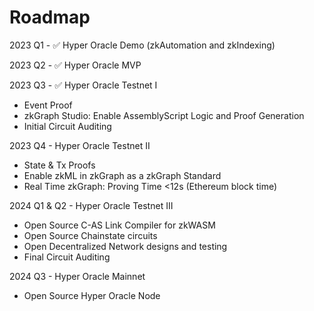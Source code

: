 # Roadmap

2023 Q1 - ✅ Hyper Oracle Demo (zkAutomation and zkIndexing)

2023 Q2 - ✅ Hyper Oracle MVP

2023 Q3 - ✅ Hyper Oracle Testnet I

* Event Proof
* zkGraph Studio: Enable AssemblyScript Logic and Proof Generation
* Initial Circuit Auditing

2023 Q4 - Hyper Oracle Testnet II

* State & Tx Proofs
* Enable zkML in zkGraph as a zkGraph Standard
* Real Time zkGraph: Proving Time <12s (Ethereum block time)

2024 Q1 & Q2 - Hyper Oracle Testnet III

* Open Source C-AS Link Compiler for zkWASM
* Open Source Chainstate circuits
* Open Decentralized Network designs and testing
* Final Circuit Auditing

2024 Q3 - Hyper Oracle Mainnet

* Open Source Hyper Oracle Node
